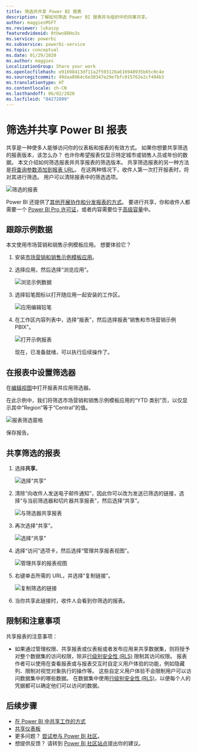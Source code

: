 ```yaml
---
title: 筛选并共享 Power BI 报表
description: 了解如何筛选 Power BI 报表并与组织中的同事共享。
author: maggiesMSFT
ms.reviewer: lukaszp
featuredvideoid: 0tUwn8DHo3s
ms.service: powerbi
ms.subservice: powerbi-service
ms.topic: conceptual
ms.date: 01/29/2020
ms.author: maggies
LocalizationGroup: Share your work
ms.openlocfilehash: e91698413df11a2f593128a616948935b65c0c4e
ms.sourcegitcommit: 49daa8964c6e30347e29e7bfc015762e2cf494b3
ms.translationtype: HT
ms.contentlocale: zh-CN
ms.lasthandoff: 06/02/2020
ms.locfileid: "84272899"
---
```

# <a name="filter-and-share-a-power-bi-report"></a>筛选并共享 Power BI 报表
共享是一种使多人能够访问你的仪表板和报表的有效方式。 如果你想要共享筛选的报表版本，该怎么办？ 也许你希望报表仅显示特定城市或销售人员或年份的数据。 本文介绍如何筛选报表并共享报表的筛选版本。 共享筛选报表的另一种方法是[将查询参数添加到报表 URL](service-url-filters.md)。 在这两种情况下，收件人第一次打开报表时，将对其进行筛选。 用户可以清除报表中的筛选选项。

![筛选的报表](media/service-share-reports/power-bi-share-filter-pane-report.png)

Power BI 还提供了[其他开展协作和分发报表的方式](service-how-to-collaborate-distribute-dashboards-reports.md)。 要进行共享，你和收件人都需要一个 [Power BI Pro 许可证](../fundamentals/service-features-license-type.md)，或者内容需要位于[高级容量](../admin/service-premium-what-is.md)中。 

## <a name="follow-along-with-sample-data"></a>跟踪示例数据

本文使用市场营销和销售示例模板应用。 想要体验它？ 

1. 安装[市场营销和销售示例模板应用](https://appsource.microsoft.com/product/power-bi/microsoft-retail-analysis-sample.salesandmarketingsample?tab=Overview)。
2. 选择应用，然后选择“浏览应用”。

   ![浏览示例数据](media/service-share-reports/power-bi-sample-explore-data.png)

3. 选择铅笔图标以打开随应用一起安装的工作区。

    ![应用编辑铅笔](media/service-share-reports/power-bi-edit-pencil-app.png)

4. 在工作区内容列表中，选择“报表”，然后选择报表“销售和市场营销示例 PBIX”。

    ![打开示例报表](media/service-share-reports/power-bi-open-sample-report.png)

    现在，已准备就绪，可以执行后续操作了。

## <a name="set-a-filter-in-the-report"></a>在报表中设置筛选器

在[编辑视图](../consumer/end-user-reading-view.md)中打开报表并应用筛选器。

在此示例中，我们将筛选市场营销和销售示例模板应用的“YTD 类别”页，以仅显示其中“Region”等于“Central”的值。  
 
![报表筛选窗格](media/service-share-reports/power-bi-share-report-filter.png)

保存报告。

## <a name="share-the-filtered-report"></a>共享筛选的报表

1. 选择**共享**。

   ![选择“共享”](media/service-share-reports/power-bi-share.png)

2. 清除“向收件人发送电子邮件通知”，因此你可以改为发送已筛选的链接，选择“与当前筛选器和切片器共享报表”，然后选择“共享”。

    ![与筛选器共享报表](media/service-share-reports/power-bi-share-with-filters.png)

4. 再次选择“共享”。

   ![选择“共享”](media/service-share-reports/power-bi-share.png)

5. 选择“访问”选项卡，然后选择“管理共享报表视图”。

    ![管理共享的报表视图](media/service-share-reports/power-bi-manage-shared-report-views.png)

6. 右键单击所需的 URL，并选择“复制链接”。

    ![复制筛选的链接](media/service-share-reports/power-bi-copy-filtered-link.png)

7. 当你共享此链接时，收件人会看到你筛选的报表。 

## <a name="limitations-and-considerations"></a>限制和注意事项
共享报表的注意事项：

* 如果通过管理权限、共享报表或仪表板或者发布应用来共享数据集，则将授予对整个数据集的访问权限，除非[行级别安全性 (RLS)](../admin/service-admin-rls.md) 限制其访问权限。 报表作者可以使用在查看报表或与报表交互时自定义用户体验的功能，例如隐藏列、限制对视觉对象执行的操作等。 这些自定义用户体验不会限制用户可以访问数据集中的哪些数据。 在数据集中使用[行级别安全性 (RLS)](../admin/service-admin-rls.md)，以便每个人的凭据都可以确定他们可以访问的数据。

## <a name="next-steps"></a>后续步骤
* [在 Power BI 中共享工作的方式](service-how-to-collaborate-distribute-dashboards-reports.md)
* [共享仪表板](service-share-dashboards.md)
* 更多问题？ [尝试参与 Power BI 社区](https://community.powerbi.com/)。
* 想提供反馈？ 请转到 [Power BI 社区站点](https://community.powerbi.com/)提出你的建议。

